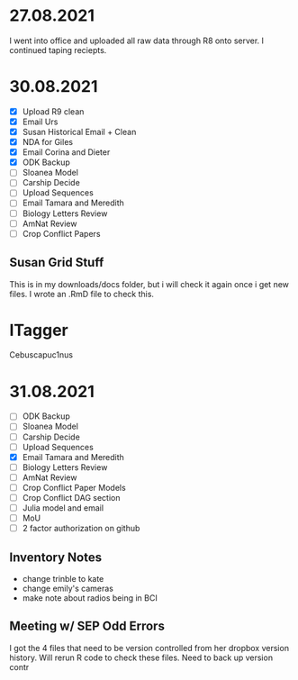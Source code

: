 # 27.08.2021

I went into office and uploaded all raw data through R8 onto server. I continued taping reciepts.

# 30.08.2021
 - [x] Upload R9 clean
 - [x] Email Urs
 - [x] Susan Historical Email + Clean
 - [x] NDA for Giles
 - [x] Email Corina and Dieter
 - [x] ODK Backup
 - [ ] Sloanea Model
 - [ ] Carship Decide
 - [ ] Upload Sequences
 - [ ] Email Tamara and Meredith
 - [ ] Biology Letters Review
 - [ ] AmNat Review
 - [ ] Crop Conflict Papers

## Susan Grid Stuff
This is in my downloads/docs folder, but i will check it again once i get new files. I wrote an .RmD file to check this.

# ITagger
Cebuscapuc1nus

# 31.08.2021

 - [ ] ODK Backup
 - [ ] Sloanea Model
 - [ ] Carship Decide
 - [ ] Upload Sequences
 - [x] Email Tamara and Meredith
 - [ ] Biology Letters Review
 - [ ] AmNat Review
 - [ ] Crop Conflict Paper Models
 - [ ] Crop Conflict DAG section
 - [ ] Julia model and email
 - [ ] MoU
 - [ ] 2 factor authorization on github

## Inventory Notes
- change trinble to kate
- change emily's cameras
- make note about radios being in BCI

## Meeting w/ SEP Odd Errors
I got the 4 files that need to be version controlled from her dropbox version history.
Will rerun R code to check these files. Need to back up version contr
